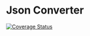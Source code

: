 # Json Converter

[![Coverage Status](https://coveralls.io/repos/github/josephmtinangi/json-converter/badge.svg?branch=master)](https://coveralls.io/github/josephmtinangi/json-converter?branch=master)